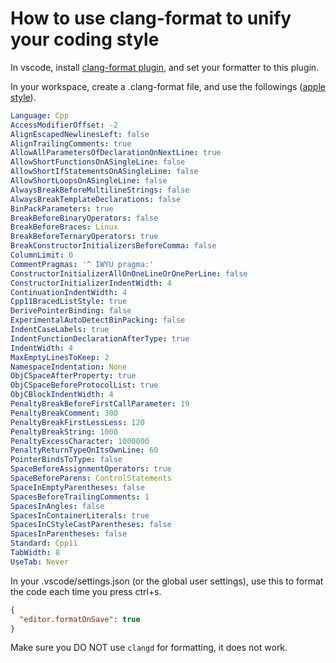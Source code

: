 # How to use clang-format to unify your coding style

In vscode, install [clang-format plugin](https://github.com/xaverh/vscode-clang-format), and set your formatter to this plugin.

In your workspace, create a .clang-format file, and use the followings ([apple style](https://github.com/haaakon/Apple-clang-format)).

```yaml
Language: Cpp
AccessModifierOffset: -2
AlignEscapedNewlinesLeft: false
AlignTrailingComments: true
AllowAllParametersOfDeclarationOnNextLine: true
AllowShortFunctionsOnASingleLine: false
AllowShortIfStatementsOnASingleLine: false
AllowShortLoopsOnASingleLine: false
AlwaysBreakBeforeMultilineStrings: false
AlwaysBreakTemplateDeclarations: false
BinPackParameters: true
BreakBeforeBinaryOperators: false
BreakBeforeBraces: Linux
BreakBeforeTernaryOperators: true
BreakConstructorInitializersBeforeComma: false
ColumnLimit: 0
CommentPragmas: '^ IWYU pragma:'
ConstructorInitializerAllOnOneLineOrOnePerLine: false
ConstructorInitializerIndentWidth: 4
ContinuationIndentWidth: 4
Cpp11BracedListStyle: true
DerivePointerBinding: false
ExperimentalAutoDetectBinPacking: false
IndentCaseLabels: true
IndentFunctionDeclarationAfterType: true
IndentWidth: 4
MaxEmptyLinesToKeep: 2
NamespaceIndentation: None
ObjCSpaceAfterProperty: true
ObjCSpaceBeforeProtocolList: true
ObjCBlockIndentWidth: 4
PenaltyBreakBeforeFirstCallParameter: 19
PenaltyBreakComment: 300
PenaltyBreakFirstLessLess: 120
PenaltyBreakString: 1000
PenaltyExcessCharacter: 1000000
PenaltyReturnTypeOnItsOwnLine: 60
PointerBindsToType: false
SpaceBeforeAssignmentOperators: true
SpaceBeforeParens: ControlStatements
SpaceInEmptyParentheses: false
SpacesBeforeTrailingComments: 1
SpacesInAngles: false
SpacesInContainerLiterals: true
SpacesInCStyleCastParentheses: false
SpacesInParentheses: false
Standard: Cpp11
TabWidth: 8
UseTab: Never
```

In your .vscode/settings.json (or the global user settings), use this to format the code each time you press ctrl+s.

```json
{
  "editor.formatOnSave": true
}
```

Make sure you DO NOT use `clangd` for formatting, it does not work.
